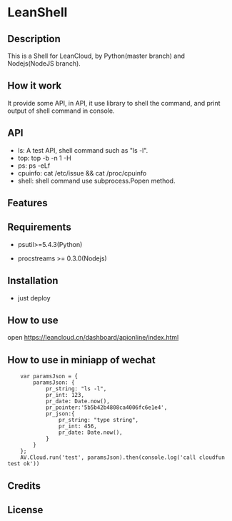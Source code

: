 # LeanShell

## Description

This is a Shell for LeanCloud, by Python(master branch) and Nodejs(NodeJS branch).

## How it work

It provide some API, in API, it use <procstreams> library to shell the command, and print output of shell command in console.

## API

* ls:   A test API, shell command such as "ls -l".
* top:  top -b -n 1 -H
* ps:   ps -eLf
* cpuinfo:  cat /etc/issue && cat /proc/cpuinfo
* shell:    shell command use subprocess.Popen method.

## Features


## Requirements

* psutil>=5.4.3(Python)

* procstreams >= 0.3.0(Nodejs)

## Installation

* just deploy 

## How to use

open https://leancloud.cn/dashboard/apionline/index.html

## How to use in miniapp of wechat 

        var paramsJson = {
            paramsJson: {
                pr_string: "ls -l",
                pr_int: 123,
                pr_date: Date.now(),
                pr_pointer:'5b5b42b4808ca4006fc6e1e4',
                pr_json:{
                    pr_string: "type string",
                    pr_int: 456,
                    pr_date: Date.now(),
                }
            }
        };
        AV.Cloud.run('test', paramsJson).then(console.log('call cloudfun test ok'))

## Credits



## License



